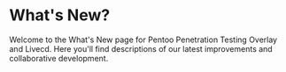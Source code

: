 # What's New? #

Welcome to the What's New page for Pentoo Penetration Testing Overlay and Livecd. Here you'll find descriptions of our latest improvements and collaborative development.